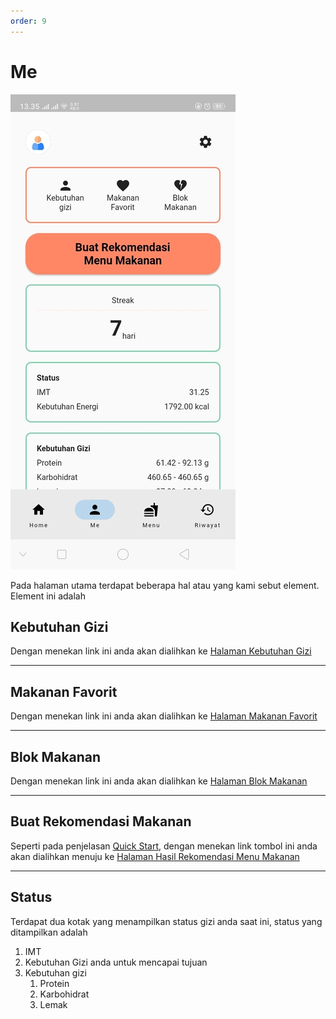 ```yaml
---
order: 9
---
```


# Me

![Halaman Me](../../../static/images/mobile-app/me_page.jpg)

Pada halaman utama terdapat beberapa hal atau yang kami sebut element. Element ini adalah

## Kebutuhan Gizi

Dengan menekan link ini anda akan dialihkan ke [Halaman Kebutuhan Gizi](kebutuhan_gizi_page.md)

---

## Makanan Favorit

Dengan menekan link ini anda akan dialihkan ke [Halaman Makanan Favorit](makanan_favorit_page.md)

---

## Blok Makanan

Dengan menekan link ini anda akan dialihkan ke [Halaman Blok Makanan](blok_makanan.md)

---

## Buat Rekomendasi Makanan

Seperti pada penjelasan [Quick Start](../../../readme.md#quick-start), dengan menekan link tombol ini anda akan dialihkan menuju ke [Halaman Hasil Rekomendasi Menu Makanan](buat_rekomendasi_menu_makanan_page.md#hasil-rekomendasi)

---

## Status

Terdapat dua kotak yang menampilkan status gizi anda saat ini, status yang ditampilkan adalah

1. IMT
2. Kebutuhan Gizi anda untuk mencapai tujuan
3. Kebutuhan gizi
   1. Protein
   2. Karbohidrat
   3. Lemak

